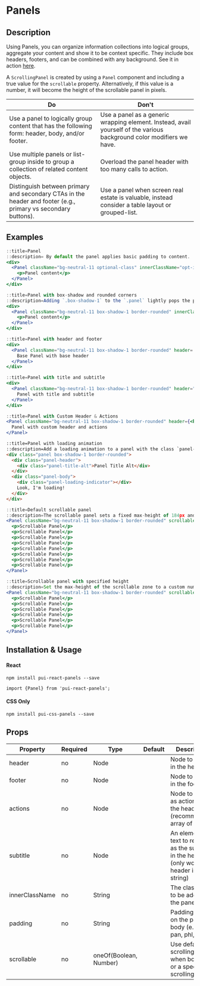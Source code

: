 # Panels

## Description

Using Panels, you can organize information collections into logical groups, aggregate your content and show it to be context specific. They include box headers, footers, and can be combined with any background. See it in action [here](https://pui-pivots.cfapps.io/).

A `ScrollingPanel` is created by using a `Panel` component and including a true value for the `scrollable`
property. Alternatively, if this value is a number, it will become the height of the scrollable panel in pixels.


Do        | Don't
----------|----------
Use a panel to logically group content that has the following form: header, body, and/or footer. | Use a panel as a generic wrapping element. Instead, avail yourself of the various background color modifiers we have.
Use multiple panels or list-group inside to group a collection of related content objects. | Overload the panel header with too many calls to action.
Distinguish between primary and secondary CTAs in the header and footer (e.g., primary vs secondary buttons). | Use a panel when screen real estate is valuable, instead consider a table layout or grouped-list.

## Examples

```jsx
::title=Panel
::description= By default the panel applies basic padding to content.
<div>
  <Panel className="bg-neutral-11 optional-class" innerClassName="opt-inner-class">
    <p>Panel content</p>
  </Panel>
</div>
```

```jsx
::title=Panel with box-shadow and rounded corners
::description=Adding `.box-shadow-1` to the `.panel` lightly pops the panel off the page. This is the preferred aesthetic instead of a border. This works great for pushing the panel up from the workspace.
<div>
  <Panel className="bg-neutral-11 box-shadow-1 border-rounded" innerClassName="opt-inner-class">
    <p>Panel content</p>
  </Panel>
</div>
```

```jsx
::title=Panel with header and footer
<div>
  <Panel className="bg-neutral-11 box-shadow-1 border-rounded" header='header' footer='Panel footer'>
    Base Panel with base header
  </Panel>
</div>
```

```jsx
::title=Panel with title and subtitle
<div>
  <Panel className="bg-neutral-11 box-shadow-1 border-rounded" header="Title" subtitle="subtitle">
    Panel with title and subtitle
  </Panel>
</div>
```

```jsx
::title=Panel with Custom Header & Actions
<Panel className="bg-neutral-11 box-shadow-1 border-rounded" header={<h2>Custom Title</h2>} actions={<div><button className="btn btn-default mrl">Go</button><button className="btn btn-default-alt">Stop</button></div>}>
  Panel with custom header and actions
</Panel>
```

```html
::title=Panel with loading animation
::description=Add a loading animation to a panel with the class `panel-loading-indicator`. The animation is intended for panels that utilize panel-header and panel-body. This should be used when the content of the panel is being loaded asynchronously and you’d like to communicate to the user that their content is on the way.
<div class="panel box-shadow-1 border-rounded">
  <div class="panel-header">
    <div class="panel-title-alt">Panel Title Alt</div>
  </div>
  <div class="panel-body">
    <div class="panel-loading-indicator"></div>
    Look, I'm loading!
  </div>
</div>
```

```jsx
::title=Default scrollable panel
::description=The scrollable panel sets a fixed max-height of 184px and scrolls any content that extends beyond that limit.
<Panel className="bg-neutral-11 box-shadow-1 border-rounded" scrollable={true}>
  <p>Scrollable Panel</p>
  <p>Scrollable Panel</p>
  <p>Scrollable Panel</p>
  <p>Scrollable Panel</p>
  <p>Scrollable Panel</p>
  <p>Scrollable Panel</p>
  <p>Scrollable Panel</p>
  <p>Scrollable Panel</p>
</Panel>
```

```jsx
::title=Scrollable panel with specified height
::description=Set the max-height of the scrollable zone to a custom number.
<Panel className="bg-neutral-11 box-shadow-1 border-rounded" scrollable={100}>
  <p>Scrollable Panel</p>
  <p>Scrollable Panel</p>
  <p>Scrollable Panel</p>
  <p>Scrollable Panel</p>
  <p>Scrollable Panel</p>
  <p>Scrollable Panel</p>
</Panel>
```

## Installation & Usage

#### React
`npm install pui-react-panels --save`

`import {Panel} from 'pui-react-panels';`

#### CSS Only
`npm install pui-css-panels --save`

## Props

Property | Required | Type | Default | Description
---------|----------|------|---------|------------
header         | no | Node                   | | Node to render in the header
footer         | no | Node                   | | Node to render in the footer
actions        | no | Node                   | | Node to render as actions in the header (recommended: array of nodes)
subtitle       | no | Node                   | | An element or text to render as the subtitle in the header (only works if header is a string)
innerClassName | no | String                 | | The className to be added on the panel body
padding        | no | String                 | | Padding to use on the panel body (e.g pam, pan, phl, ptl)
scrollable     | no | oneOf(Boolean, Number) | | Use default scrolling height when boolean or a specified scrolling height
